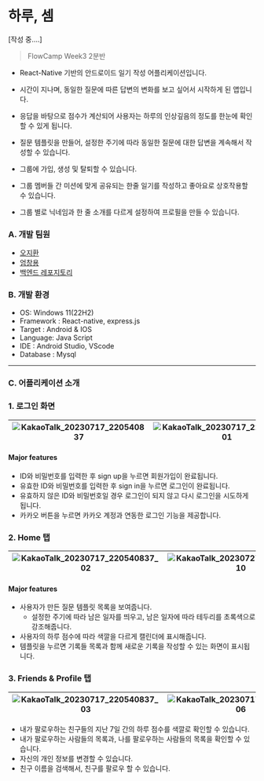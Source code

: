 
# 하루, 셈
[작성 중....]
> FlowCamp Week3 2분반

- React-Native 기반의 안드로이드 일기 작성 어플리케이션입니다.
- 시간이 지나며, 동일한 질문에 따른 답변의 변화를 보고 싶어서 시작하게 된 앱입니다.
- 응답을 바탕으로 점수가 계산되어 사용자는 하루의 인상깊음의 정도를 한눈에 확인할 수 있게 됩니다.
  
- 질문 템플릿을 만들어, 설정한 주기에 따라 동일한 질문에 대한 답변을 계속해서 작성할 수 있습니다.
- 그룹에 가입, 생성 및 탈퇴할 수 있습니다.
- 그룹 멤버들 간 미션에 맞게 공유되는 한줄 일기를 작성하고 좋아요로 상호작용할 수 있습니다.
- 그룹 별로 닉네임과 한 줄 소개를 다르게 설정하여 프로필을 만들 수 있습니다.

### A. 개발 팀원

- [오지환](https://github.com/jihwan01)
- [엄창용](https://github.com/um8389)
- [백엔드 레포지토리]([https://github.com/weGround/weG_background](https://github.com/ImpDay/Imp_Server))

### B. 개발 환경

- OS: Windows 11(22H2)
- Framework : React-native, express.js
- Target : Android & IOS
- Language: Java Script
- IDE : Android Studio, VScode
- Database : Mysql
---

### C. 어플리케이션 소개

### 1. 로그인 화면

| ![KakaoTalk_20230717_220540837](https://github.com/ImpDay/Imp_Front/assets/61741090/64d6e6f8-e6bc-43b3-9328-0f38c86374d4) | ![KakaoTalk_20230717_220540837_01](https://github.com/ImpDay/Imp_Front/assets/61741090/5f7132ce-53c3-49b3-bc03-099c2b785048) |
| -------------------------- | ------------------------------------------------ |

#### Major features

- ID와 비밀번호를 입력한 후 sign up을 누르면 회원가입이 완료됩니다.
- 유효한 ID와 비밀번호를 입력한 후 sign in을 누르면 로그인이 완료됩니다.
- 유효하지 않은 ID와 비밀번호일 경우 로그인이 되지 않고 다시 로그인을 시도하게 됩니다.
- 카카오 버튼을 누르면 카카오 계정과 연동한 로그인 기능을 제공합니다.

### 2. Home 탭

| ![KakaoTalk_20230717_220540837_02](https://github.com/ImpDay/Imp_Front/assets/61741090/c0184d5b-86f9-413c-9770-dbe7a28ebcf5)  | ![KakaoTalk_20230727_194804668_10](https://github.com/ImpDay/Imp_Front/assets/61741090/5ff02d96-dbe1-4251-9032-bed954d142d2)|
| -------------------------- | ------------------------------------------------ |

#### Major features

- 사용자가 만든 질문 템플릿 목록을 보여줍니다.
  - 설정한 주기에 따라 남은 일자를 띄우고, 남은 일자에 따라 테두리를 초록색으로 강조해줍니다.
- 사용자의 하루 점수에 따라 색깔을 다르게 캘린더에 표시해줍니다.
- 템플릿을 누르면 기록들 목록과 함께 새로운 기록을 작성할 수 있는 화면이 표시됩니다.

### 3. Friends & Profile 탭

| ![KakaoTalk_20230717_220540837_03](https://github.com/ImpDay/Imp_Front/assets/61741090/e6a39c81-9113-4029-8b45-a2d5d4ad702c)| ![KakaoTalk_20230717_220540837_06](https://github.com/ImpDay/Imp_Front/assets/61741090/22478456-860d-46ca-b631-6b9b0c6c0524)| ![KakaoTalk_20230727_194804668](https://github.com/ImpDay/Imp_Front/assets/61741090/409f6f71-3349-457b-9814-2fd733cc54b8) |
| ---------------------------- | ---------------------------- | ---------------------------- |

- 내가 팔로우하는 친구들의 지난 7일 간의 하루 점수를 색깔로 확인할 수 있습니다.
- 내가 팔로우하는 사람들의 목록과, 나를 팔로우하는 사람들의 목록을 확인할 수 있습니다.
- 자신의 개인 정보를 변경할 수 있습니다.
- 친구 이름을 검색해서, 친구를 팔로우 할 수 있습니다.
